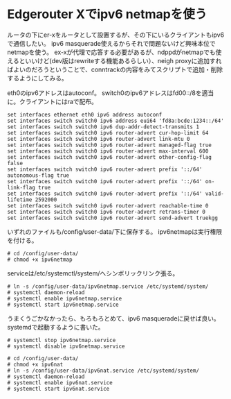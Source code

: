 # Edgerouter Xでipv6 netmapを使う
ルータの下にer-xをルータとして設置するが、その下にいるクライアントもipv6で通信したい。
ipv6 masquerade使えるからそれで問題ないけど興味本位でnetmapを使う。
ex-xが代理で応答する必要があるが、ndppdがnetmapでも使えるといいけど(dev版はrewriteする機能あるらしい）、neigh proxyに追加すればよいのだろうということで、conntrackの内容をみてスクリプトで追加・削除するようにしてみる。

eth0のipv6アドレスはautoconf。
switch0のipv6アドレスはfd00::/8を適当に。クライアントにはraで配布。
```
set interfaces ethernet eth0 ipv6 address autoconf
set interfaces switch switch0 ipv6 address eui64 'fd8a:bcde:1234::/64'
set interfaces switch switch0 ipv6 dup-addr-detect-transmits 1
set interfaces switch switch0 ipv6 router-advert cur-hop-limit 64
set interfaces switch switch0 ipv6 router-advert link-mtu 0
set interfaces switch switch0 ipv6 router-advert managed-flag true
set interfaces switch switch0 ipv6 router-advert max-interval 600
set interfaces switch switch0 ipv6 router-advert other-config-flag false
set interfaces switch switch0 ipv6 router-advert prefix '::/64' autonomous-flag true
set interfaces switch switch0 ipv6 router-advert prefix '::/64' on-link-flag true
set interfaces switch switch0 ipv6 router-advert prefix '::/64' valid-lifetime 2592000
set interfaces switch switch0 ipv6 router-advert reachable-time 0
set interfaces switch switch0 ipv6 router-advert retrans-timer 0
set interfaces switch switch0 ipv6 router-advert send-advert truekgg
```

いずれのファイルも/config/user-data/下に保存する。
ipv6netmapは実行権限を付ける。
```
# cd /config/user-data/
# chmod +x ipv6netmap
```
serviceは/etc/systemctl/system/へシンボリックリンク張る。
```
# ln -s /config/user-data/ipv6netmap.service /etc/systemd/system/
# systemctl daemon-reload
# systemctl enable ipv6netmap.service
# systemctl start ipv6netmap.service
```

うまくうごかなかったら、もろもろとめて、ipv6 masqueradeに戻せば良い。
systemdで起動するように書いた。
```
# systemctl stop ipv6netmap.service
# systemctl disable ipv6netmap.service

# cd /config/user-data/
# chmod +x ipv6nat
# ln -s /config/user-data/ipv6nat.service /etc/systemd/system/
# systemctl daemon-reload
# systemctl enable ipv6nat.service
# systemctl start ipv6nat.service
```
